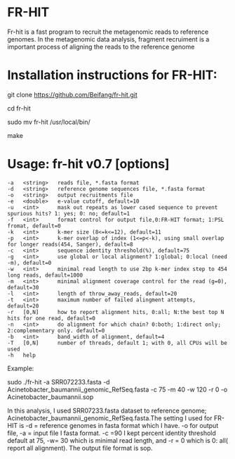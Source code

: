 # FR-HIT

Fr-hit is a fast program to recruit the metagenomic reads to reference genomes. In the metagenomic data analysis, fragment recruiment is a important process of aligning the reads to the reference genome


# Installation instructions for FR-HIT:

git clone https://github.com/Beifang/fr-hit.git

cd fr-hit

sudo mv fr-hit /usr/local/bin/

make

# Usage: fr-hit v0.7 [options]


    -a   <string>   reads file, *.fasta format
    -d   <string>   reference genome sequences file, *.fasta format
    -o   <string>   output recruitments file
    -e   <double>   e-value cutoff, default=10
    -u   <int>      mask out repeats as lower cased sequence to prevent spurious hits? 1: yes; 0: no; default=1
    -f   <int>      format control for output file,0:FR-HIT format; 1:PSL fromat, default=0
    -k   <int>      k-mer size (8<=k<=12), default=11
    -p   <int>      k-mer overlap of index (1<=p<-k), using small overlap for longer reads(454, Sanger), default=8
    -c   <int>      sequence identity threshold(%), default=75
    -g   <int>      use global or local alignment? 1:global; 0:local (need -m), default=0
    -w   <int>      minimal read length to use 2bp k-mer index step to 454 long reads, default=1000
    -m   <int>      minimal alignment coverage control for the read (g=0), default=30
    -l   <int>      length of throw_away_reads, default=20
    -t   <int>      maximum number of failed alingment attempts, default=20
    -r   [0,N]      how to report alignment hits, 0:all; N:the best top N hits for one read, default=0
    -n   <int>      do alignment for which chain? 0:both; 1:direct only; 2:complementary only. default=0
    -b   <int>      band_width of alignment, default=4
    -T   [0,N]      number of threads, default 1; with 0, all CPUs will be used
    -h   help
    
Example:

sudo ./fr-hit -a SRR072233.fasta -d Acinetobacter_baumannii_genomic_RefSeq.fasta -c 75 -m 40 -w 120 -r 0 -o
Acinetobacter_baumannii.sop

In this analysis, I used SRR07233.fasta dataset to reference genome; Acinetobacter_baumannii_genomic_RefSeq.fasta.The setting I used for FR-HIT is -d = reference genomes in fasta format
which I have. -o for output file, -a = input file I fasta format. -c =90 I kept percent identity threshold default at
75, -w= 30 which is minimal read length, and -r = 0 which is 0: all( report all alignment). The output file format
is sop.

